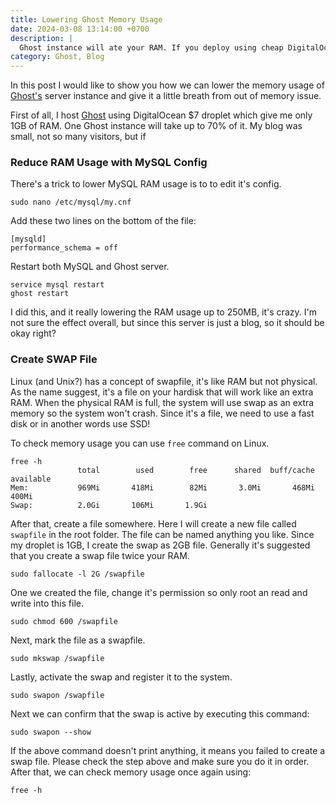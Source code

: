 ```yaml
---
title: Lowering Ghost Memory Usage
date: 2024-03-08 13:14:00 +0700
description: |
  Ghost instance will ate your RAM. If you deploy using cheap DigitalOcean droplets with only 1GB of RAM, this article will help.
category: Ghost, Blog
---
```


In this post I would like to show you how we can lower the memory usage of [Ghost's](https://ghost.org/) server instance and give it a little breath from out of memory issue. 

First of all, I host [Ghost](https://ghost.org/) using DigitalOcean $7 droplet which give me only 1GB of RAM. One Ghost instance will take up to 70% of it. My blog was small, not so many visitors, but if


### Reduce RAM Usage with MySQL Config

There's a trick to lower MySQL RAM usage is to to edit it's config. 

```
sudo nano /etc/mysql/my.cnf
```

Add these two lines on the bottom of the file:

```
[mysqld]
performance_schema = off
```

Restart both MySQL and Ghost server. 

```
service mysql restart 
ghost restart
```

I did this, and it really lowering the RAM usage up to 250MB, it's crazy. I'm not sure the effect overall, but since this server is just a blog, so it should be okay right? 

### Create SWAP File

Linux (and Unix?) has a concept of swapfile, it's like RAM but not physical. As the name suggest, it's a file on your hardisk that will work like an extra RAM. When the physical RAM is full, the system will use swap as an extra memory so the system won't crash. Since it's a file, we need to use a fast disk or in another words use SSD!

To check memory usage you can use `free` command on Linux. 

```
free -h
               total        used        free      shared  buff/cache   available
Mem:           969Mi       418Mi        82Mi       3.0Mi       468Mi       400Mi
Swap:          2.0Gi       106Mi       1.9Gi
```

After that, create a file somewhere. Here I will create a new file called `swapfile` in the root folder. The file can be named anything you like. Since my droplet is 1GB, I create the swap as 2GB file. Generally it's suggested that you create a swap file twice your RAM.

```
sudo fallocate -l 2G /swapfile
```

One we created the file, change it's permission so only root an read and write into this file. 

```
sudo chmod 600 /swapfile
```

Next, mark the file as a swapfile. 

```
sudo mkswap /swapfile
```

Lastly, activate the swap and register it to the system. 

```
sudo swapon /swapfile
```

Next we can confirm that the swap is active by executing this command: 

```
sudo swapon --show
```

If the above command doesn't print anything, it means you failed to create a swap file. Please check the step above and make sure you do it in order. After that, we can check memory usage once again using:


```
free -h
```